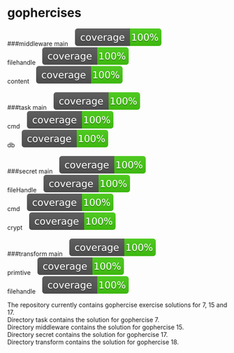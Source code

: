 # gophercises

###middleware
main&nbsp;&nbsp;&nbsp;&nbsp;![middleware](https://github.com/Akshay-Nair/gophercises/blob/master/middleware/coverage.svg)<br>
filehandle&nbsp;&nbsp;&nbsp;&nbsp;![filehandle](https://github.com/Akshay-Nair/gophercises/blob/master/middleware/filehandle/coverage.svg)<br>
content&nbsp;&nbsp;&nbsp;&nbsp;![content](https://github.com/Akshay-Nair/gophercises/blob/master/middleware/content/coverage.svg)<br>
<br>
###task
main&nbsp;&nbsp;&nbsp;&nbsp;![task](https://github.com/Akshay-Nair/gophercises/blob/master/task/coverage.svg)<br>
cmd&nbsp;&nbsp;&nbsp;&nbsp;![cmd](https://github.com/Akshay-Nair/gophercises/blob/master/task/cmd/coverage.svg)<br>
db&nbsp;&nbsp;&nbsp;&nbsp;![db](https://github.com/Akshay-Nair/gophercises/blob/master/task/db/coverage.svg)<br>
<br>
###secret
main&nbsp;&nbsp;&nbsp;&nbsp;![secret](https://github.com/Akshay-Nair/gophercises/blob/master/secret/coverage.svg)<br>
fileHandle&nbsp;&nbsp;&nbsp;&nbsp;![fileHandle](https://github.com/Akshay-Nair/gophercises/blob/master/secret/fileHandle/coverage.svg)<br>
cmd&nbsp;&nbsp;&nbsp;&nbsp;![cmd](https://github.com/Akshay-Nair/gophercises/blob/master/secret/cmd/coverage.svg)<br>
crypt&nbsp;&nbsp;&nbsp;&nbsp;![crypt](https://github.com/Akshay-Nair/gophercises/blob/master/secret/crypt/coverage.svg)<br>
<br>
###transform
main&nbsp;&nbsp;&nbsp;&nbsp;![main](https://github.com/Akshay-Nair/gophercises/blob/master/transform/coverage.svg)<br>
primtive&nbsp;&nbsp;&nbsp;&nbsp;![primtive](https://github.com/Akshay-Nair/gophercises/blob/master/transform/primitive/coverage.svg)<br>
filehandle&nbsp;&nbsp;&nbsp;&nbsp;![filehandle](https://github.com/Akshay-Nair/gophercises/blob/master/transform/filehandle/coverage.svg)<br>


The repository currently contains gophercise exercise solutions for 7, 15 and 17.<br>
Directory task contains the solution for gophercise 7.<br>
Directory middleware contains the solution for gophercise 15.<br>
Directory secret contains the solution for gophercise 17.<br>
Directory transform contains the solution for gophercise 18.<br>
